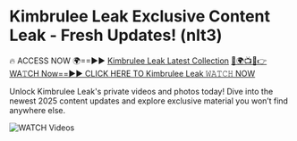 # Kimbrulee Leak Exclusive Content Leak - Fresh Updates! (nlt3)

🔥 ACCESS NOW 🌍==►► <a href="https://tinyurl.com/3fjeunct" rel="nofollow">Kimbrulee Leak Latest Collection</a></h3>
[🔴🌍📺📱👉WA𝚃CH Now==►► CLICK HERE TO Kimbrulee Leak 𝚆𝙰𝚃𝙲𝙷 NOW](https://tinyurl.com/3fjeunct)

Unlock Kimbrulee Leak's private videos and photos today! Dive into the newest 2025 content updates and explore exclusive material you won’t find anywhere else.


<a href="https://tinyurl.com/3fjeunct" rel="nofollow" data-target="animated-image.originalLink"><img src="https://camo.githubusercontent.com/8a4f000d20f83aca3bf7ec5f350d767afa0574a8a352519fd8cfa583a6f93a33/68747470733a2f2f692e696d6775722e636f6d2f644a486b345a712e676966" alt="WATCH Videos" data-canonical-src="https://i.imgur.com/dJHk4Zq.gif" style="max-width: 100%; display: inline-block;" data-target="animated-image.originalImage"></a>
